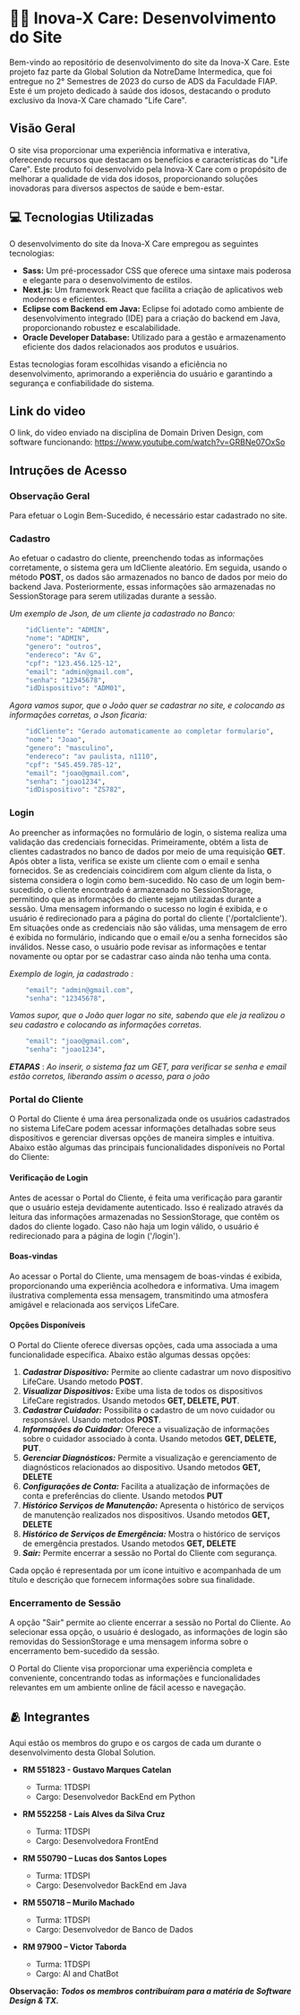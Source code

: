 # 👴🏻  Inova-X Care: Desenvolvimento do Site

Bem-vindo ao repositório de desenvolvimento do site da Inova-X Care. Este projeto faz parte da Global Solution da NotreDame Intermedica, que foi entregue no 2° Semestres de 2023 do curso de ADS da Faculdade FIAP. Este é um projeto dedicado à saúde dos idosos, destacando o produto exclusivo da Inova-X Care chamado "Life Care".

## Visão Geral

O site visa proporcionar uma experiência informativa e interativa, oferecendo recursos que destacam os benefícios e características do "Life Care". Este produto foi desenvolvido pela Inova-X Care com o propósito de melhorar a qualidade de vida dos idosos, proporcionando soluções inovadoras para diversos aspectos de saúde e bem-estar.

## 💻 Tecnologias Utilizadas

O desenvolvimento do site da Inova-X Care empregou as seguintes tecnologias:

* **Sass:** Um pré-processador CSS que oferece uma sintaxe mais poderosa e elegante para o desenvolvimento de estilos.
* **Next.js:** Um framework React que facilita a criação de aplicativos web modernos e eficientes.
* **Eclipse com Backend em Java:** Eclipse foi adotado como ambiente de desenvolvimento integrado (IDE) para a criação do backend em Java, proporcionando robustez e escalabilidade.
* **Oracle Developer Database:** Utilizado para a gestão e armazenamento eficiente dos dados relacionados aos produtos e usuários.

Estas tecnologias foram escolhidas visando a eficiência no desenvolvimento, aprimorando a experiência do usuário e garantindo a segurança e confiabilidade do sistema.

## Link do video
O link, do video enviado na disciplina de Domain Driven Design, com software funcionando:
https://www.youtube.com/watch?v=GRBNe07OxSo

## Intruções de Acesso
### Observação Geral
Para efetuar o Login Bem-Sucedido, é necessário estar cadastrado no site.

### Cadastro
Ao efetuar o cadastro do cliente, preenchendo todas as informações corretamente, o sistema gera um IdCliente aleatório. Em seguida, usando o método **POST**, os dados são armazenados no banco de dados por meio do backend Java. Posteriormente, essas informações são armazenadas no SessionStorage para serem utilizadas durante a sessão.

*Um exemplo de Json, de um cliente ja cadastrado no Banco:*

``` bash
    "idCliente": "ADMIN",
    "nome": "ADMIN",
    "genero": "outros",
    "endereco": "Av G",
    "cpf": "123.456.125-12",
    "email": "admin@gmail.com",
    "senha": "12345678",
    "idDispositivo": "ADM01",
```
*Agora vamos supor, que o João quer se cadastrar no site, e colocando as informações corretas, o Json ficaria:*

``` bash
    "idCliente": "Gerado automaticamente ao completar formulario",
    "nome": "Joao",
    "genero": "masculino",
    "endereco": "av paulista, n1110",
    "cpf": "545.459.785-12",
    "email": "joao@gmail.com",
    "senha": "joao1234",
    "idDispositivo": "ZS782",
```

### Login
Ao preencher as informações no formulário de login, o sistema realiza uma validação das credenciais fornecidas. Primeiramente, obtém a lista de clientes cadastrados no banco de dados por meio de uma requisição **GET**. Após obter a lista, verifica se existe um cliente com o email e senha fornecidos. Se as credenciais coincidirem com algum cliente da lista, o sistema considera o login como bem-sucedido.
No caso de um login bem-sucedido, o cliente encontrado é armazenado no SessionStorage, permitindo que as informações do cliente sejam utilizadas durante a sessão. Uma mensagem informando o sucesso no login é exibida, e o usuário é redirecionado para a página do portal do cliente ('/portalcliente').
Em situações onde as credenciais não são válidas, uma mensagem de erro é exibida no formulário, indicando que o email e/ou a senha fornecidos são inválidos. Nesse caso, o usuário pode revisar as informações e tentar novamente ou optar por se cadastrar caso ainda não tenha uma conta.

*Exemplo de login, ja cadastrado :*
``` bash
    "email": "admin@gmail.com",
    "senha": "12345678",
```

*Vamos supor, que o João quer logar no site, sabendo que ele ja realizou o seu cadastro e colocando as informações corretas.*

``` bash
    "email": "joao@gmail.com",
    "senha": "joao1234",
```

***ETAPAS*** : *Ao inserir, o sistema faz um GET, para verificar se senha e email estão corretos, liberando assim o acesso, para o joão*

### Portal do Cliente
O Portal do Cliente é uma área personalizada onde os usuários cadastrados no sistema LifeCare podem acessar informações detalhadas sobre seus dispositivos e gerenciar diversas opções de maneira simples e intuitiva. Abaixo estão algumas das principais funcionalidades disponíveis no Portal do Cliente:

#### Verificação de Login
Antes de acessar o Portal do Cliente, é feita uma verificação para garantir que o usuário esteja devidamente autenticado. Isso é realizado através da leitura das informações armazenadas no SessionStorage, que contêm os dados do cliente logado. Caso não haja um login válido, o usuário é redirecionado para a página de login ('/login').

#### Boas-vindas
Ao acessar o Portal do Cliente, uma mensagem de boas-vindas é exibida, proporcionando uma experiência acolhedora e informativa. Uma imagem ilustrativa complementa essa mensagem, transmitindo uma atmosfera amigável e relacionada aos serviços LifeCare.

#### Opções Disponíveis
O Portal do Cliente oferece diversas opções, cada uma associada a uma funcionalidade específica. Abaixo estão algumas dessas opções:

1. ***Cadastrar Dispositivo:*** Permite ao cliente cadastrar um novo dispositivo LifeCare. Usando metodo **POST**.
2. ***Visualizar Dispositivos:*** Exibe uma lista de todos os dispositivos LifeCare registrados. Usando metodos **GET, DELETE, PUT**.
3. ***Cadastrar Cuidador:*** Possibilita o cadastro de um novo cuidador ou responsável. Usando metodos  **POST**.
4. ***Informações do Cuidador:*** Oferece a visualização de informações sobre o cuidador associado à conta. Usando metodos **GET, DELETE, PUT**.
5. ***Gerenciar Diagnósticos:*** Permite a visualização e gerenciamento de diagnósticos relacionados ao dispositivo. Usando metodos **GET, DELETE**
6. ***Configurações de Conta:*** Facilita a atualização de informações de conta e preferências do cliente. Usando metodos **PUT**
7. ***Histórico Serviços de Manutenção:*** Apresenta o histórico de serviços de manutenção realizados nos dispositivos. Usando metodos **GET, DELETE**
8. ***Histórico de Serviços de Emergência:*** Mostra o histórico de serviços de emergência prestados. Usando metodos **GET, DELETE**
9. ***Sair:*** Permite encerrar a sessão no Portal do Cliente com segurança.

Cada opção é representada por um ícone intuitivo e acompanhada de um título e descrição que fornecem informações sobre sua finalidade.

### Encerramento de Sessão
A opção "Sair" permite ao cliente encerrar a sessão no Portal do Cliente. Ao selecionar essa opção, o usuário é deslogado, as informações de login são removidas do SessionStorage e uma mensagem informa sobre o encerramento bem-sucedido da sessão.

O Portal do Cliente visa proporcionar uma experiência completa e conveniente, concentrando todas as informações e funcionalidades relevantes em um ambiente online de fácil acesso e navegação.

## 🫂 Integrantes

Aqui estão os membros do grupo e os cargos de cada um durante o desenvolvimento desta Global Solution.

* **RM 551823 - Gustavo Marques Catelan**
  - Turma: 1TDSPI
  - Cargo: Desenvolvedor BackEnd em Python

* **RM 552258 - Laís Alves da Silva Cruz**
  - Turma: 1TDSPI
  - Cargo: Desenvolvedora FrontEnd

* **RM 550790 – Lucas dos Santos Lopes**
  - Turma: 1TDSPI
  - Cargo: Desenvolvedor BackEnd em Java

* **RM 550718 – Murilo Machado**
  - Turma: 1TDSPI
  - Cargo: Desenvolvedor de Banco de Dados

* **RM 97900 – Victor Taborda**
  - Turma: 1TDSPI
  - Cargo: AI and ChatBot

**Observação:** ***Todos os membros contribuíram para a matéria de Software Design & TX.***

